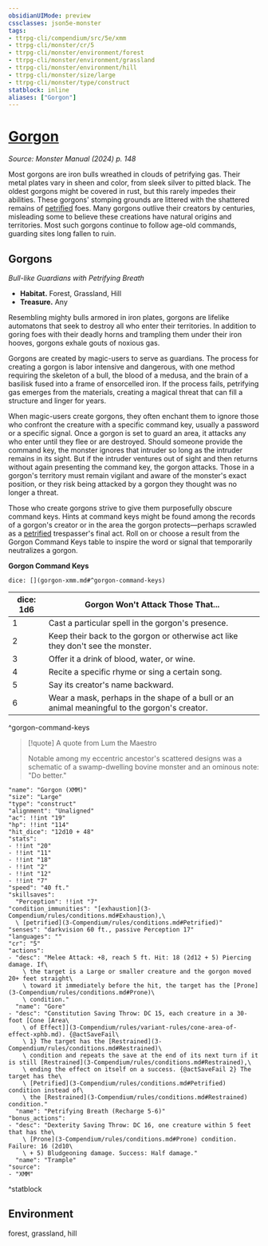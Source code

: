 ```yaml
---
obsidianUIMode: preview
cssclasses: json5e-monster
tags:
- ttrpg-cli/compendium/src/5e/xmm
- ttrpg-cli/monster/cr/5
- ttrpg-cli/monster/environment/forest
- ttrpg-cli/monster/environment/grassland
- ttrpg-cli/monster/environment/hill
- ttrpg-cli/monster/size/large
- ttrpg-cli/monster/type/construct
statblock: inline
aliases: ["Gorgon"]
---
```

# [Gorgon](3-Compendium\bestiary\construct/gorgon-xmm.md)
*Source: Monster Manual (2024) p. 148*  

Most gorgons are iron bulls wreathed in clouds of petrifying gas. Their metal plates vary in sheen and color, from sleek silver to pitted black. The oldest gorgons might be covered in rust, but this rarely impedes their abilities. These gorgons' stomping grounds are littered with the shattered remains of [petrified](3-Compendium/rules/conditions.md#Petrified) foes. Many gorgons outlive their creators by centuries, misleading some to believe these creations have natural origins and territories. Most such gorgons continue to follow age-old commands, guarding sites long fallen to ruin.

## Gorgons

*Bull-like Guardians with Petrifying Breath*

- **Habitat.** Forest, Grassland, Hill  
- **Treasure.** Any  

Resembling mighty bulls armored in iron plates, gorgons are lifelike automatons that seek to destroy all who enter their territories. In addition to goring foes with their deadly horns and trampling them under their iron hooves, gorgons exhale gouts of noxious gas.

Gorgons are created by magic-users to serve as guardians. The process for creating a gorgon is labor intensive and dangerous, with one method requiring the skeleton of a bull, the blood of a medusa, and the brain of a basilisk fused into a frame of ensorcelled iron. If the process fails, petrifying gas emerges from the materials, creating a magical threat that can fill a structure and linger for years.

When magic-users create gorgons, they often enchant them to ignore those who confront the creature with a specific command key, usually a password or a specific signal. Once a gorgon is set to guard an area, it attacks any who enter until they flee or are destroyed. Should someone provide the command key, the monster ignores that intruder so long as the intruder remains in its sight. But if the intruder ventures out of sight and then returns without again presenting the command key, the gorgon attacks. Those in a gorgon's territory must remain vigilant and aware of the monster's exact position, or they risk being attacked by a gorgon they thought was no longer a threat.

Those who create gorgons strive to give them purposefully obscure command keys. Hints at command keys might be found among the records of a gorgon's creator or in the area the gorgon protects—perhaps scrawled as a [petrified](3-Compendium/rules/conditions.md#Petrified) trespasser's final act. Roll on or choose a result from the Gorgon Command Keys table to inspire the word or signal that temporarily neutralizes a gorgon.

**Gorgon Command Keys**

`dice: [](gorgon-xmm.md#^gorgon-command-keys)`

| dice: 1d6 | Gorgon Won't Attack Those That... |
|-----------|-----------------------------------|
| 1 | Cast a particular spell in the gorgon's presence. |
| 2 | Keep their back to the gorgon or otherwise act like they don't see the monster. |
| 3 | Offer it a drink of blood, water, or wine. |
| 4 | Recite a specific rhyme or sing a certain song. |
| 5 | Say its creator's name backward. |
| 6 | Wear a mask, perhaps in the shape of a bull or an animal meaningful to the gorgon's creator. |
^gorgon-command-keys

> [!quote] A quote from Lum the Maestro  
> 
> Notable among my eccentric ancestor's scattered designs was a schematic of a swamp-dwelling bovine monster and an ominous note: "Do better."


```statblock
"name": "Gorgon (XMM)"
"size": "Large"
"type": "construct"
"alignment": "Unaligned"
"ac": !!int "19"
"hp": !!int "114"
"hit_dice": "12d10 + 48"
"stats":
- !!int "20"
- !!int "11"
- !!int "18"
- !!int "2"
- !!int "12"
- !!int "7"
"speed": "40 ft."
"skillsaves":
  "Perception": !!int "7"
"condition_immunities": "[exhaustion](3-Compendium/rules/conditions.md#Exhaustion),\
  \ [petrified](3-Compendium/rules/conditions.md#Petrified)"
"senses": "darkvision 60 ft., passive Perception 17"
"languages": ""
"cr": "5"
"actions":
- "desc": "Melee Attack: +8, reach 5 ft. Hit: 18 (2d12 + 5) Piercing damage. If\
    \ the target is a Large or smaller creature and the gorgon moved 20+ feet straight\
    \ toward it immediately before the hit, the target has the [Prone](3-Compendium/rules/conditions.md#Prone)\
    \ condition."
  "name": "Gore"
- "desc": "Constitution Saving Throw: DC 15, each creature in a 30-foot [Cone [Area\
    \ of Effect]](3-Compendium/rules/variant-rules/cone-area-of-effect-xphb.md). {@actSaveFail\
    \ 1} The target has the [Restrained](3-Compendium/rules/conditions.md#Restrained)\
    \ condition and repeats the save at the end of its next turn if it is still [Restrained](3-Compendium/rules/conditions.md#Restrained),\
    \ ending the effect on itself on a success. {@actSaveFail 2} The target has the\
    \ [Petrified](3-Compendium/rules/conditions.md#Petrified) condition instead of\
    \ the [Restrained](3-Compendium/rules/conditions.md#Restrained) condition."
  "name": "Petrifying Breath (Recharge 5-6)"
"bonus_actions":
- "desc": "Dexterity Saving Throw: DC 16, one creature within 5 feet that has the\
    \ [Prone](3-Compendium/rules/conditions.md#Prone) condition. Failure: 16 (2d10\
    \ + 5) Bludgeoning damage. Success: Half damage."
  "name": "Trample"
"source":
- "XMM"
```
^statblock

## Environment

forest, grassland, hill